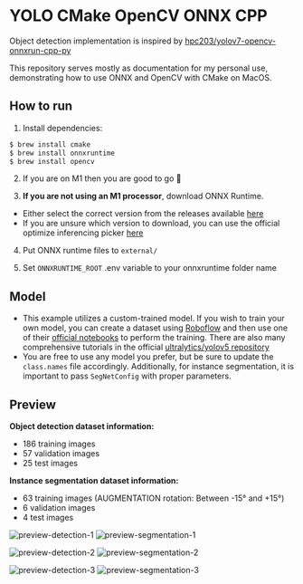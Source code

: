 # YOLO CMake OpenCV ONNX CPP

Object detection implementation is inspired
by [hpc203/yolov7-opencv-onnxrun-cpp-py](https://github.com/hpc203/yolov7-opencv-onnxrun-cpp-py)

This repository serves mostly as documentation for my personal use, demonstrating how to use ONNX and OpenCV with CMake
on MacOS.

## How to run

1) Install dependencies:

```bash
$ brew install cmake
$ brew install onnxruntime 
$ brew install opencv
```

2) If you are on M1 then you are good to go 🎉


3) **If you are not using an M1 processor**, download ONNX Runtime.

- Either select the correct version from the releases available [here](github.com/microsoft/onnxruntime/releases)
- If you are unsure which version to download, you can use the official optimize inferencing
  picker [here](https://onnxruntime.ai)

4) Put ONNX runtime files to `external/`


5) Set `ONNXRUNTIME_ROOT` .env variable to your onnxruntime folder name

## Model

- This example utilizes a custom-trained model. If you wish to train your own model, you can create a dataset
  using [Roboflow](https://roboflow.com/#annotate) and then use one of
  their [official notebooks](https://github.com/roboflow/notebooks) to perform the training. There are also many
  comprehensive tutorials in the official [ultralytics/yolov5 repository](https://github.com/ultralytics/yolov5)
- You are free to use any model you prefer, but be sure to update the `class.names` file accordingly. Additionally, for instance segmentation, it is important to pass `SegNetConfig` with proper parameters. 

## Preview

**Object detection dataset information:**
- 186 training images
- 57 validation images
- 25 test images

**Instance segmentation dataset information:**

- 63 training images (AUGMENTATION rotation: Between -15° and +15°)
- 6 validation images
- 4 test images

![preview-detection-1](docs/preview-detection-1.png)
![preview-segmentation-1](docs/preview-segmentation-1.png)

![preview-detection-2](docs/preview-detection-2.png)
![preview-segmentation-2](docs/preview-segmentation-2.png)

![preview-detection-3](docs/preview-detection-3.png)
![preview-segmentation-3](docs/preview-segmentation-3.png)
